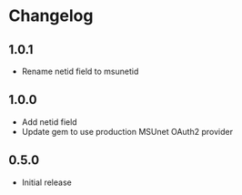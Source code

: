 # Changelog

## 1.0.1

* Rename netid field to msunetid

## 1.0.0

* Add netid field
* Update gem to use production MSUnet OAuth2 provider

## 0.5.0

* Initial release

